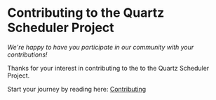 
# Contributing to the Quartz Scheduler Project

_We're happy to have you participate in our community with your contributions!_

Thanks for your interest in contributing to the to the Quartz Scheduler Project.

Start your journey by reading here: [Contributing](https://github.com/quartz-scheduler/contributing/blob/main/CONTRIBUTING.md)
